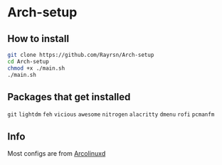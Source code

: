 # Arch-setup
## How to install
```bash
git clone https://github.com/Rayrsn/Arch-setup
cd Arch-setup
chmod +x ./main.sh
./main.sh
```

## Packages that get installed 
`git` `lightdm` `feh` `vicious` `awesome` `nitrogen` `alacritty` `dmenu` `rofi` `pcmanfm`

## Info
Most configs are from [Arcolinuxd](https://github.com/arcolinuxd)
